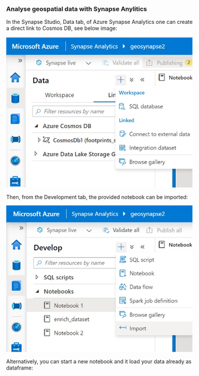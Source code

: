 ### Analyse geospatial data with Synapse Anylitics

In the Synapse Studio, Data tab, of Azure Synapse Analytics one can create a direct link to Cosmos DB, see below image:

<img src="./img/synapse_direct_link.jpg" width=500px />

Then, from the Development tab, the provided notebook can be imported:

<img src="./img/synapse_import_notebook.jpg" width=500px />

Alternatively, you can start a new notebook and it load your data already as dataframe:

